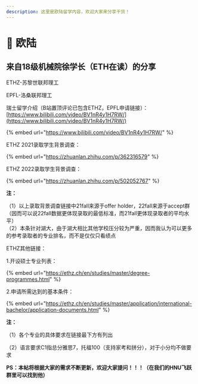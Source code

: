 ```yaml
---
description: 这里是欧陆留学内容，欢迎大家来分享干货！
---
```


# 🏰 欧陆

## 来自18级机械院徐学长（ETH在读）的分享

ETHZ-苏黎世联邦理工

EPFL-洛桑联邦理工

瑞士留学介绍（B站置顶评论已包含ETHZ，EPFL申请链接）：[https://www.bilibili.com/video/BV1nR4y1H7RW/](https://www.bilibili.com/video/BV1nR4y1H7RW/)

{% embed url="https://www.bilibili.com/video/BV1nR4y1H7RW/" %}

ETHZ 2021录取学生背景调查：

{% embed url="https://zhuanlan.zhihu.com/p/362316579" %}

&#x20;ETHZ 2022录取学生背景调查：

{% embed url="https://zhuanlan.zhihu.com/p/502052767" %}

**注：**

（1）以上录取背景调查链接中21fall来源于offer holder，22fall来源于accept群（因而可以说22fall数据更体现录取的最低标准，而21fall更体现录取者的平均水平） \
（2）本条针对湖大，由于湖大相比其他学校压分较为严重，因而我认为可以更多的参考录取者的专业排名，而不是仅仅只看绩点



ETHZ其他链接：&#x20;

1.开设硕士专业列表：

{% embed url="https://ethz.ch/en/studies/master/degree-programmes.html" %}

2.申请所需达到的基本条件：

{% embed url="https://ethz.ch/en/studies/master/application/international-bachelor/application-documents.html" %}

**注：**

（1）各个专业的具体要求在链接最下方有列出

（2）语言要求C1指总分雅思7，托福100（支持家考和拼分），对于小分均不做要求

**PS：本帖将根据大家的需求不断更新，欢迎大家提问！！！（在我们的HNU飞跃群里可以找到他）**
